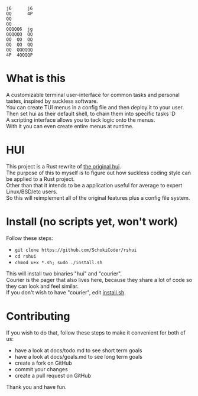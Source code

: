 ```
j6      j6
QQ      4P
QQ
QQ
QQQQQ6  jg
QQQQQQ  QQ
QQ  QQ  QQ
QQ  QQ  QQ
QQ  QQQQQQ
4P  4QQQQP
```

# What is this

A customizable terminal user-interface for common tasks and personal tastes,
inspired by suckless software.  
You can create TUI menus in a config file and then deploy it to your user.  
Then set hui as their default shell, to chain them into specific tasks :D  
A scripting interface allows you to tack logic onto the menus.  
With it you can even create entire menus at runtime.  

# HUI

This project is a Rust rewrite of
[the original hui](https://github.com/SchokiCoder/hui).  
The purpose of this to myself is to figure out how suckless coding style can be
applied to a Rust project.  
Other than that it intends to be a application useful for average to expert
Linux/BSD/etc users.  
So this will reimplement all of the original features plus a config file system.  

# Install (no scripts yet, won't work)

Follow these steps:  

- `git clone https://github.com/SchokiCoder/rshui`
- `cd rshui`
- `chmod u+x *.sh; sudo ./install.sh`

This will install two binaries "hui" and "courier".  
Courier is the pager that also lives here, because they share a lot of code so
they can look and feel similar.  
If you don't wish to have "courier", edit
[install.sh](https://github.com/SchokiCoder/rshui/blob/main/install.sh).  

# Contributing

If you wish to do that, follow these steps to make it convenient for both of us:  

- have a look at docs/todo.md to see short term goals
- have a look at docs/goals.md to see long term goals
- create a fork on GitHub
- commit your changes
- create a pull request on GitHub

Thank you and have fun.  
